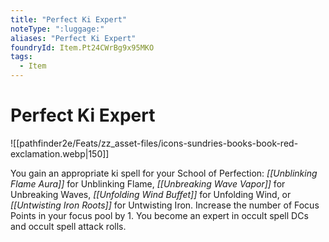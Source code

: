 ```yaml
---
title: "Perfect Ki Expert"
noteType: ":luggage:"
aliases: "Perfect Ki Expert"
foundryId: Item.Pt24CWrBg9x95MKO
tags:
  - Item
---
```


# Perfect Ki Expert
![[pathfinder2e/Feats/zz_asset-files/icons-sundries-books-book-red-exclamation.webp|150]]

You gain an appropriate ki spell for your School of Perfection: _[[Unblinking Flame Aura]]_ for Unblinking Flame, _[[Unbreaking Wave Vapor]]_ for Unbreaking Waves, _[[Unfolding Wind Buffet]]_ for Unfolding Wind, or _[[Untwisting Iron Roots]]_ for Untwisting Iron. Increase the number of Focus Points in your focus pool by 1. You become an expert in occult spell DCs and occult spell attack rolls.
